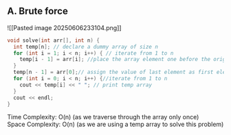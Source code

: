 
## A. Brute force 


![[Pasted image 20250606233104.png]]


```cpp
void solve(int arr[], int n) {
  int temp[n]; // declare a dummy array of size n
  for (int i = 1; i < n; i++) { // iterate from 1 to n
    temp[i - 1] = arr[i]; //place the array element one before the original position in the temp array eg. arr[1] = temp[0] like this
  }
  temp[n - 1] = arr[0];// assign the value of last element as first element
  for (int i = 0; i < n; i++) {//iterate from 1 to n
    cout << temp[i] << " "; // print temp array
  }
  cout << endl;
}
```

Time Complexity: O(n) (as we traverse through the array only once) <br>
Space Complexity: O(n) (as we are using a temp array to solve this problem)

